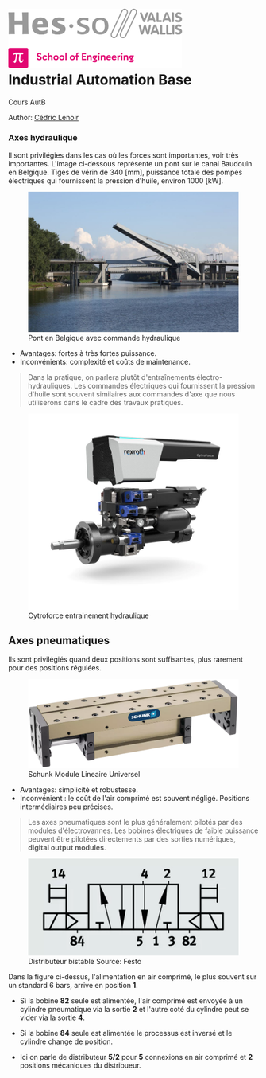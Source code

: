 <h1 align="left">
  <br>
  <img src="./img/hei-en.png" alt="HEI-Vs Logo" width="350">
  <br>
  Industrial Automation Base
  <br>
</h1>

Cours AutB

Author: [Cédric Lenoir](mailto:cedric.lenoir@hevs.ch)

### Axes hydraulique
Il sont privilégies dans les cas où les forces sont importantes, voir très importantes. L'image ci-dessous représente un pont sur le canal Baudouin en Belgique. Tiges de vérin de 340 [mm], puissance totale des pompes électriques qui fournissent la pression d'huile, environ 1000 [kW].

<figure>
    <img src="./img/PontenBelgiqueaveccommandehydraulique.jpg"
         alt="Pont en Belgique avec commande hydraulique">
    <figcaption>Pont en Belgique avec commande hydraulique</figcaption>
</figure>

- Avantages: fortes à très fortes puissance.
- Inconvénients: complexité et coûts de maintenance.

> Dans la pratique, on parlera plutôt d'entraînements électro-hydrauliques. Les commandes électriques qui fournissent la pression d'huile sont souvent similaires aux commandes d'axe que nous utiliserons dans le cadre des travaux pratiques.

<figure>
    <img src="./img/201027_BR_CytroForce_Praesentation.jpg"
         alt="Cytroforce">
    <figcaption>Cytroforce entrainement hydraulique</figcaption>
</figure>

## Axes pneumatiques
Ils sont privilégiés quand deux positions sont suffisantes, plus rarement pour des positions régulées.

<figure>
    <img src="./img/Schunk Module Lineaire Universel.webp"
         alt="Schunk Module Lineaire Universel">
    <figcaption>Schunk Module Lineaire Universel</figcaption>
</figure>

- Avantages: simplicité et robustesse.
- Inconvénient : le coût de l'air comprimé est souvent négligé. Positions intermédiaires peu précises.

> Les axes pneumatiques sont le plus généralement pilotés par des modules d'électrovannes. Les bobines électriques de faible puissance peuvent être pilotées directements par des sorties numériques, **digital output modules**.

<figure>
    <img src="./img/5._bi-stabiel_ventiel_w444 Source Festo.webp"
         alt="Distributeur bistable Source: Festo">
    <figcaption>Distributeur bistable Source: Festo</figcaption>
</figure>

Dans la figure ci-dessus, l'alimentation en air comprimé, le plus souvent sur un standard 6 bars, arrive en position **1**.
-    Si la bobine **82** seule est alimentée, l'air comprimé est envoyée à un cylindre pneumatique via la sortie **2** et l'autre coté du cylindre peut se vider via la sortie **4**.
-    Si la bobine **84** seule est alimentée le processus est inversé et le cylindre change de position.

-    Ici on parle de distributeur **5/2** pour **5** connexions en air comprimé et **2** positions mécaniques du distribueur.


